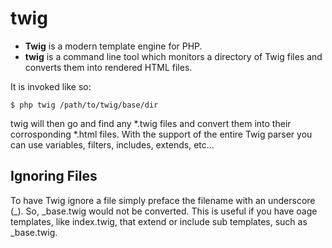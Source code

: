 twig
====

* **Twig** is a modern template engine for PHP.
* **twig** is a command line tool which monitors a directory of Twig files and converts them into rendered HTML files.

It is invoked like so:
    
    $ php twig /path/to/twig/base/dir

twig will then go and find any *.twig files and convert them into their corrosponding *.html files. With the support of the entire Twig parser you can use variables, filters, includes, extends, etc…

Ignoring Files
--------------
To have Twig ignore a file simply preface the filename with an underscore (_). So, _base.twig would not be converted. This is useful if you have oage templates, like index.twig, that extend or include sub templates, such as _base.twig.